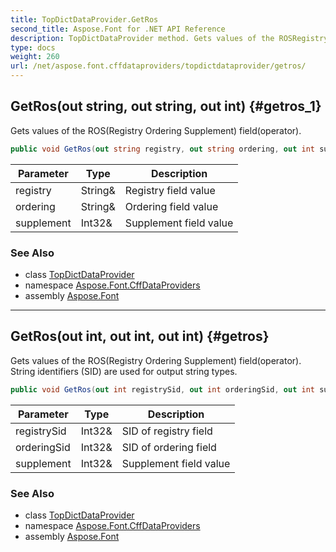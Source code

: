 ```yaml
---
title: TopDictDataProvider.GetRos
second_title: Aspose.Font for .NET API Reference
description: TopDictDataProvider method. Gets values of the ROSRegistry Ordering Supplement fieldoperator
type: docs
weight: 260
url: /net/aspose.font.cffdataproviders/topdictdataprovider/getros/
---
```

## GetRos(out string, out string, out int) {#getros_1}

Gets values of the ROS(Registry Ordering Supplement) field(operator).

```csharp
public void GetRos(out string registry, out string ordering, out int supplement)
```

| Parameter | Type | Description |
| --- | --- | --- |
| registry | String& | Registry field value |
| ordering | String& | Ordering field value |
| supplement | Int32& | Supplement field value |

### See Also

* class [TopDictDataProvider](../)
* namespace [Aspose.Font.CffDataProviders](../../../aspose.font.cffdataproviders/)
* assembly [Aspose.Font](../../../)

---

## GetRos(out int, out int, out int) {#getros}

Gets values of the ROS(Registry Ordering Supplement) field(operator). String identifiers (SID) are used for output string types.

```csharp
public void GetRos(out int registrySid, out int orderingSid, out int supplement)
```

| Parameter | Type | Description |
| --- | --- | --- |
| registrySid | Int32& | SID of registry field |
| orderingSid | Int32& | SID of ordering field |
| supplement | Int32& | Supplement field value |

### See Also

* class [TopDictDataProvider](../)
* namespace [Aspose.Font.CffDataProviders](../../../aspose.font.cffdataproviders/)
* assembly [Aspose.Font](../../../)


